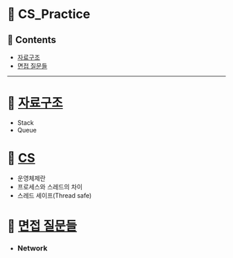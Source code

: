 # :pushpin: CS_Practice

## 📝 Contents
* [자료구조](https://github.com/JH-TT/CS_Practice/blob/main/README.md#apple-%EC%9E%90%EB%A3%8C%EA%B5%AC%EC%A1%B0)
* [면접 질문들](https://github.com/JH-TT/CS_Practice/blob/main/README.md#speech_balloon-%EB%A9%B4%EC%A0%91-%EC%A7%88%EB%AC%B8%EB%93%A4)
***
# :apple: [자료구조](https://github.com/JH-TT/CS_Practice/blob/main/Contents/Date_Structure.md)
* Stack
* Queue
# :basketball: [CS](https://github.com/JH-TT/CS_Practice/blob/main/Contents/Operating_System.md)
* 운영체제란
* 프로세스와 스레드의 차이
* 스레드 세이프(Thread safe)
# :speech_balloon: [면접 질문들](https://github.com/JH-TT/CS_Practice/blob/main/Contents/Interview.md)
* ### Network
